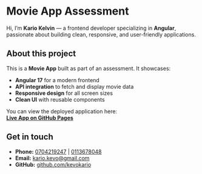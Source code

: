 # Movie App Assessment

Hi, I’m **Kario Kelvin** — a frontend developer specializing in **Angular**, passionate about building clean, responsive, and user-friendly applications.

## About this project
This is a **Movie App** built as part of an assessment. It showcases:
- **Angular 17** for a modern frontend
- **API integration** to fetch and display movie data
- **Responsive design** for all screen sizes
- **Clean UI** with reusable components

You can view the deployed application here:  
**[Live App on GitHub Pages](https://kevokario.github.io/web-movie-app/)**

## Get in touch
- **Phone:** [0704219247](tel:+254704219247) | [0113678048](tel:+254113678048)
- **Email:** [kario.kevo@gmail.com](mailto:kario.kevo@gmail.com)
- **GitHub:** [github.com/kevokario](https://github.com/kevokario)
